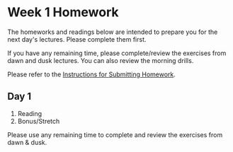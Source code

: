 # Week 1 Homework

The homeworks and readings below are intended to prepare you for the next day's lectures. Please complete them first.

If you have any remaining time, please complete/review the exercises from dawn and dusk lectures. You can also review the morning drills.

Please refer to the [Instructions for Submitting Homework](/how-to/homework-submission.md).

## Day 1

1. Reading
2. Bonus/Stretch

Please use any remaining time to complete and review the exercises from dawn & dusk.

<!-- ## Day 2

1. Reading
2. Bonus/Stretch

Please use any remaining time to complete and review the exercises from dawn & dusk. -->

<!-- ## Day 3

1. Reading
2. Bonus/Stretch

Please use any remaining time to complete and review the exercises from dawn & dusk. -->

<!-- ## Day 4

1. Reading
2. Friday Review Prep
    - Complete the [Week 1 Self-Assessment](#PENDING) and identify 2 topics you want to review tomorrow
    - Ask and/or upvote 3 questions on QuestionCookie: http://www.questioncookie.com/wdi-27-28-w1-review

Please use any remaining time to complete and review the exercises from dawn & dusk. -->

<!-- ## Day 5 - Weekend Homework

1. Reading
2. Weekend Lab

Please use any remaining time to review exercises/drills from the week! And don't forget to sleep! -->
